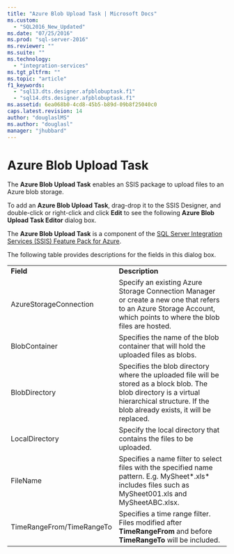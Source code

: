 ```yaml
---
title: "Azure Blob Upload Task | Microsoft Docs"
ms.custom: 
  - "SQL2016_New_Updated"
ms.date: "07/25/2016"
ms.prod: "sql-server-2016"
ms.reviewer: ""
ms.suite: ""
ms.technology: 
  - "integration-services"
ms.tgt_pltfrm: ""
ms.topic: "article"
f1_keywords: 
  - "sql13.dts.designer.afpblobuptask.f1"
  - "sql14.dts.designer.afpblobuptask.f1"
ms.assetid: 6ea068b0-4cd8-45b5-b89d-09b8f25040c0
caps.latest.revision: 14
author: "douglaslMS"
ms.author: "douglasl"
manager: "jhubbard"
---
```

# Azure Blob Upload Task
The **Azure Blob Upload Task** enables an SSIS package to upload files to an Azure blob storage.
    
To add an **Azure Blob Upload Task**, drag-drop it to the SSIS Designer, and double-click or right-click and click **Edit** to see the following **Azure Blob Upload Task Editor** dialog box.  
  
 The **Azure Blob Upload Task** is a component of the [SQL Server Integration Services (SSIS) Feature Pack for Azure](../../integration-services/azure-feature-pack-for-integration-services-ssis.md).
  
 The following table provides descriptions for the fields in this dialog box.  
  
|||  
|-|-|  
|**Field**|**Description**|  
|AzureStorageConnection|Specify an existing Azure Storage Connection Manager or create a new one that refers to an Azure Storage Account, which points to where the blob files are hosted.|  
|BlobContainer|Specifies the name of the blob container that will hold the uploaded files as blobs.|  
|BlobDirectory|Specifies the blob directory where the uploaded file will be stored as a block blob. The blob directory is a virtual hierarchical structure. If the blob already exists, it will be replaced.|  
|LocalDirectory|Specify the local directory that contains the files to be uploaded.|  
|FileName|Specifies a name filter to select files with the specified name pattern. E.g. MySheet*.xls\* includes files such as MySheet001.xls and MySheetABC.xlsx.|  
|TimeRangeFrom/TimeRangeTo|Specifies a time range filter. Files modified after **TimeRangeFrom** and before **TimeRangeTo** will be included.|  
  
  
